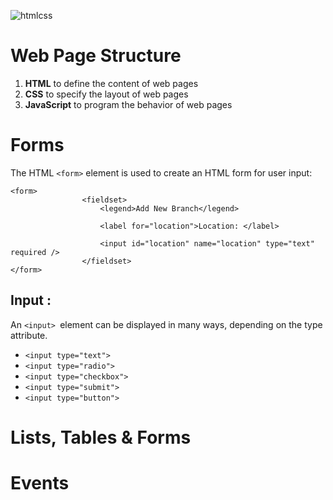 ![htmlcss](https://i.ibb.co/JQnNcFF/1-l4x-ICb-IIYlz1-OTym-WCo-UTw-removebg-preview.png)

# Web Page Structure

1. **HTML** to define the content of web pages
2. **CSS** to specify the layout of web pages
3. **JavaScript** to program the behavior of web pages

# Forms
The HTML `<form>` element is used to create an HTML form for user input:
```
<form>
                <fieldset>
                    <legend>Add New Branch</legend>

                    <label for="location">Location: </label>
                    
                    <input id="location" name="location" type="text" required />
                </fieldset>
</form>
```
## Input :
An `<input> `element can be displayed in many ways, depending on the type attribute.


* `<input type="text">	`
* `<input type="radio">	`
* `<input type="checkbox">	`
* `<input type="submit">	`
* `<input type="button">	`

# Lists, Tables & Forms
# Events
